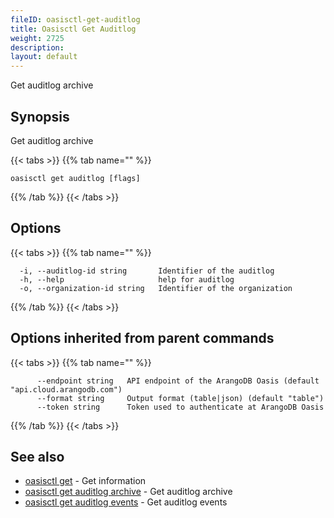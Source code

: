 ```yaml
---
fileID: oasisctl-get-auditlog
title: Oasisctl Get Auditlog
weight: 2725
description: 
layout: default
---
```

Get auditlog archive

## Synopsis

Get auditlog archive

{{< tabs >}}
{{% tab name="" %}}
```
oasisctl get auditlog [flags]
```
{{% /tab %}}
{{< /tabs >}}

## Options

{{< tabs >}}
{{% tab name="" %}}
```
  -i, --auditlog-id string       Identifier of the auditlog
  -h, --help                     help for auditlog
  -o, --organization-id string   Identifier of the organization
```
{{% /tab %}}
{{< /tabs >}}

## Options inherited from parent commands

{{< tabs >}}
{{% tab name="" %}}
```
      --endpoint string   API endpoint of the ArangoDB Oasis (default "api.cloud.arangodb.com")
      --format string     Output format (table|json) (default "table")
      --token string      Token used to authenticate at ArangoDB Oasis
```
{{% /tab %}}
{{< /tabs >}}

## See also

* [oasisctl get]()	 - Get information
* [oasisctl get auditlog archive](oasisctl-get-auditlog-archive)	 - Get auditlog archive
* [oasisctl get auditlog events](oasisctl-get-auditlog-events)	 - Get auditlog events

